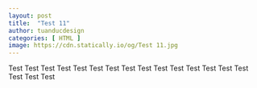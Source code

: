 ```yaml
---
layout: post
title:  "Test 11"
author: tuanducdesign
categories: [ HTML ]
image: https://cdn.statically.io/og/Test 11.jpg
---
```


Test Test Test Test Test Test Test Test Test Test Test Test Test Test Test Test Test Test
